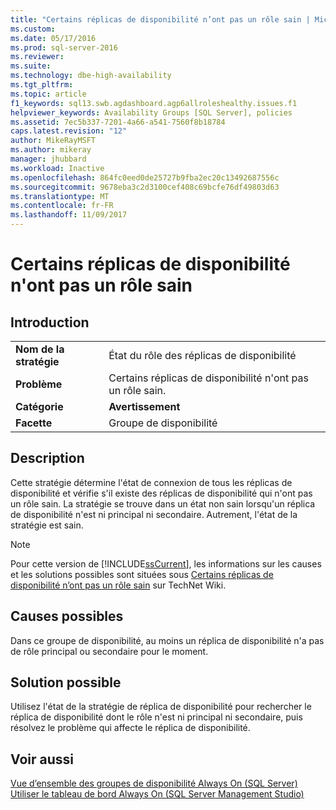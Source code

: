 ```yaml
---
title: "Certains réplicas de disponibilité n’ont pas un rôle sain | Microsoft Docs"
ms.custom: 
ms.date: 05/17/2016
ms.prod: sql-server-2016
ms.reviewer: 
ms.suite: 
ms.technology: dbe-high-availability
ms.tgt_pltfrm: 
ms.topic: article
f1_keywords: sql13.swb.agdashboard.agp6allroleshealthy.issues.f1
helpviewer_keywords: Availability Groups [SQL Server], policies
ms.assetid: 7ec5b337-7201-4a66-a541-7560f8b18784
caps.latest.revision: "12"
author: MikeRayMSFT
ms.author: mikeray
manager: jhubbard
ms.workload: Inactive
ms.openlocfilehash: 864fc0eed0de25727b9fba2ec20c13492687556c
ms.sourcegitcommit: 9678eba3c2d3100cef408c69bcfe76df49803d63
ms.translationtype: MT
ms.contentlocale: fr-FR
ms.lasthandoff: 11/09/2017
---
```

# <a name="some-availability-replicas-do-not-have-a-healthy-role"></a>Certains réplicas de disponibilité n'ont pas un rôle sain
    
## <a name="introduction"></a>Introduction  
  
|||  
|-|-|  
|**Nom de la stratégie**|État du rôle des réplicas de disponibilité|  
|**Problème**|Certains réplicas de disponibilité n'ont pas un rôle sain.|  
|**Catégorie**|**Avertissement**|  
|**Facette**|Groupe de disponibilité|  
  
## <a name="description"></a>Description  
 Cette stratégie détermine l'état de connexion de tous les réplicas de disponibilité et vérifie s'il existe des réplicas de disponibilité qui n'ont pas un rôle sain. La stratégie se trouve dans un état non sain lorsqu'un réplica de disponibilité n'est ni principal ni secondaire. Autrement, l'état de la stratégie est sain.  
  
> [!NOTE]  
>  Pour cette version de [!INCLUDE[ssCurrent](../../../includes/sscurrent-md.md)], les informations sur les causes et les solutions possibles sont situées sous [Certains réplicas de disponibilité n’ont pas un rôle sain](http://go.microsoft.com/fwlink/p/?LinkId=220854) sur TechNet Wiki.  
  
## <a name="possible-causes"></a>Causes possibles  
 Dans ce groupe de disponibilité, au moins un réplica de disponibilité n'a pas de rôle principal ou secondaire pour le moment.  
  
## <a name="possible-solution"></a>Solution possible  
 Utilisez l'état de la stratégie de réplica de disponibilité pour rechercher le réplica de disponibilité dont le rôle n'est ni principal ni secondaire, puis résolvez le problème qui affecte le réplica de disponibilité.  
  
## <a name="see-also"></a>Voir aussi  
 [Vue d’ensemble des groupes de disponibilité Always On &#40;SQL Server&#41;](../../../database-engine/availability-groups/windows/overview-of-always-on-availability-groups-sql-server.md)   
 [Utiliser le tableau de bord Always On &#40;SQL Server Management Studio&#41;](../../../database-engine/availability-groups/windows/use-the-always-on-dashboard-sql-server-management-studio.md)  
  
  
